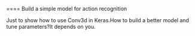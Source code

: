 ==== 
Build a simple model for action recognition

Just to show how to use Conv3d in Keras.How to  build a better model and tune parameters?It depends on you.
